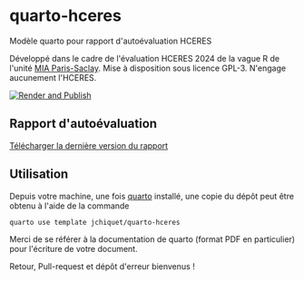 # quarto-hceres

Modèle quarto pour rapport d'autoévaluation HCERES

Développé dans le cadre de l'évaluation HCERES 2024 de la vague R de l'unité [MIA Paris-Saclay](https://mia-ps.inrae.fr). Mise à disposition sous licence GPL-3. N'engage aucunement l'HCERES.

[![Render and Publish](https://github.com/jchiquet/quarto-hceres/actions/workflows/build.yml/badge.svg)](https://github.com/jchiquet/quarto-hceres/actions/workflows/build.yml)

## Rapport d'autoévaluation

[Télécharger la dernière version du rapport](https://jchiquet.github.io/quarto-hceres/)

## Utilisation

Depuis votre machine, une fois [quarto](https://quarto.org) installé, une copie du dépôt peut être obtenu à l'aide de la commande

```bash
quarto use template jchiquet/quarto-hceres
```

Merci de se référer à la documentation de quarto (format PDF en particulier) pour l'écriture de votre document. 

Retour, Pull-request et dépôt d'erreur bienvenus !
